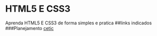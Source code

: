 # HTML5 E CSS3
Aprenda HTML5 E CSS3 de forma simples e pratica 
##links indicados
###Planejamento
[cetic](//www.cetic.br/)
